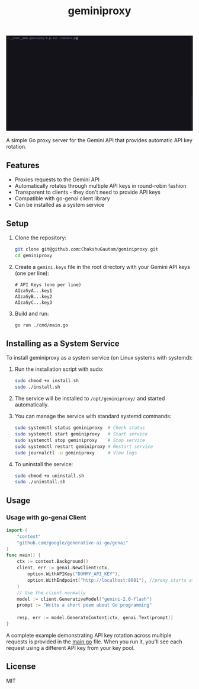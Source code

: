 <div align="center">
  <h1>geminiproxy</h1>
  <br/>
</div>

![Gemini API Proxy Demo](./geminiproxy.gif)

A simple Go proxy server for the Gemini API that provides automatic API key rotation.

## Features

- Proxies requests to the Gemini API
- Automatically rotates through multiple API keys in round-robin fashion
- Transparent to clients - they don't need to provide API keys
- Compatible with go-genai client library
- Can be installed as a system service

## Setup

1. Clone the repository:

   ```bash
   git clone git@github.com:ChakshuGautam/geminiproxy.git
   cd geminiproxy
   ```

2. Create a `gemini.keys` file in the root directory with your Gemini API keys (one per line):

   ```
   # API Keys (one per line)
   AIzaSyA...key1
   AIzaSyB...key2
   AIzaSyC...key3
   ```

3. Build and run:
   ```bash
   go run ./cmd/main.go
   ```

## Installing as a System Service

To install geminiproxy as a system service (on Linux systems with systemd):

1. Run the installation script with sudo:
   ```bash
   sudo chmod +x install.sh
   sudo ./install.sh
   ```

2. The service will be installed to `/opt/geminiproxy/` and started automatically.

3. You can manage the service with standard systemd commands:
   ```bash
   sudo systemctl status geminiproxy  # Check status
   sudo systemctl start geminiproxy   # Start service
   sudo systemctl stop geminiproxy    # Stop service
   sudo systemctl restart geminiproxy # Restart service
   sudo journalctl -u geminiproxy     # View logs
   ```

4. To uninstall the service:
   ```bash
   sudo chmod +x uninstall.sh
   sudo ./uninstall.sh
   ```

## Usage

### Usage with go-genai Client

```go
import (
	"context"
	"github.com/google/generative-ai-go/genai"
)
func main() {
	ctx := context.Background()
	client, err := genai.NewClient(ctx,
		option.WithAPIKey("DUMMY_API_KEY"),
		option.WithEndpoint("http://localhost:8081"), //proxy starts at this port
	)
	// Use the client normally
	model := client.GenerativeModel("gemini-2.0-flash")
	prompt := "Write a short poem about Go programming"

	resp, err := model.GenerateContent(ctx, genai.Text(prompt))
}
```

A complete example demonstrating API key rotation across multiple requests is provided in the [main.go](./cmd/main.go) file. When you run it, you'll see each request using a different API key from your key pool.

## License

MIT
